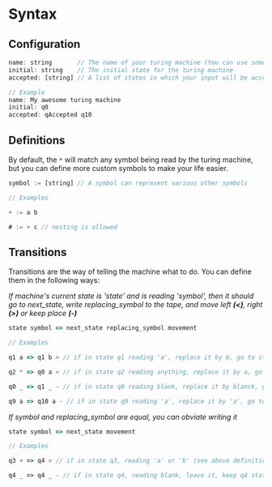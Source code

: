 # Syntax

## Configuration

```javascript
name: string       // The name of your turing machine (You can use some latex commands) 
initial: string    // The initial state for the turing machine
accepted: [string] // A list of states in which your input will be accepted by the machine

// Example
name: My awesome turing machine
initial: q0
accepted: qAccepted q10
```

## Definitions

By default, the `*` will match any symbol being read by the turing machine, but you can define more custom symbols to make your life easier.

```javascript
symbol := [string] // A symbol can represent various other symbols

// Examples

+ := a b

# := + c // nesting is allowed
```

## Transitions

Transitions are the way of telling the machine what to do. You can define them in the following ways:

_If machine's current state is 'state' and is reading 'symbol',
then it should go to next_state, write replacing_symbol to the tape,
and move left **(<)**, right **(>)** or keep place **(-)**_

```javascript
state symbol => next_state replacing_symbol movement

// Examples

q1 a => q1 b > // if in state q1 reading 'a', replace it by b, go to state q1, and move right

q2 * => q0 a < // if in state q2 reading anything, replace it by a, go to state q0, and move left

q0 _ => q1 _ - // if in state q0 reading blank, replace it by blanck, go to q1, and don't move

q9 a => q10 a - // if in state q9 reading 'a', replace it by 'a', go to q10, and don't move
```

_If symbol and replacing_symbol are equal, you can obviate writing it_

```javascript
state symbol => next_state movement

// Examples

q3 + => q4 > // if in state q3, reading 'a' or 'b' (see above definition), leave it, go to q4, and move right 

q4 _ => q4 _ - // if in state q4, reading blank, leave it, keep q4 state, and don't move
```


